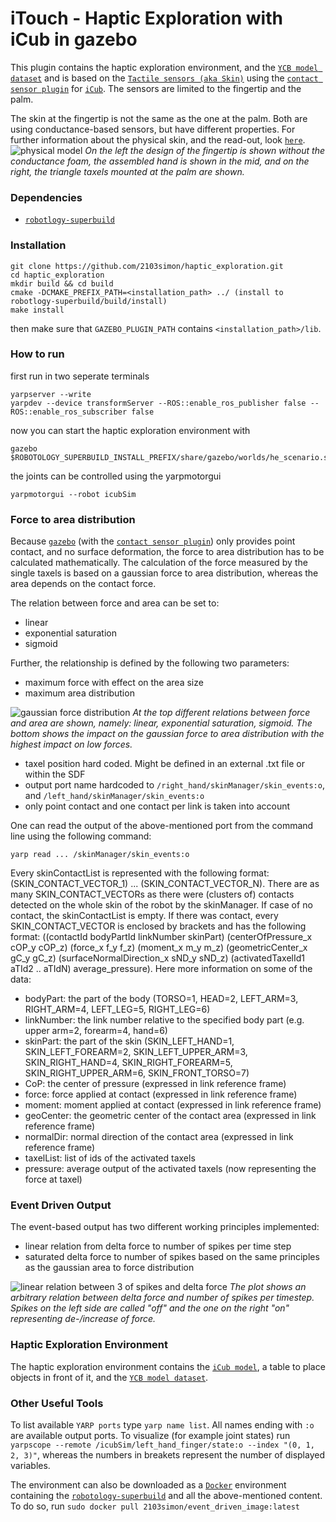 # iTouch - Haptic Exploration with iCub in gazebo

This plugin contains the haptic exploration environment, and the [`YCB model dataset`](https://github.com/sea-bass/ycb-tools) and is based on the [`Tactile sensors (aka Skin)`](http://wiki.icub.org/wiki/Tactile_sensors_(aka_Skin)) using the [`contact sensor plugin`](http://gazebosim.org/tutorials?tut=contact_sensor) for [`iCub`](http://wiki.icub.org/wiki/Main_Page). The sensors are limited to the fingertip and the palm.

The skin at the fingertip is not the same as the one at the palm. Both are using conductance-based sensors, but have different properties. For further information about the physical skin, and the read-out, look [`here`](http://wiki.icub.org/images/c/cd/SkinTutorial.pdf).
![physical model](https://github.com/2103simon/haptic_exploration/blob/master/assets/sensor_physical_old.png)
*On the left the design of the fingertip is shown without the conductance foam, the assembled hand is shown in the mid, and on the right, the triangle taxels mounted at the palm are shown.*

### Dependencies

- [`robotlogy-superbuild`](https://github.com/robotology/robotology-superbuild)

### Installation

```
git clone https://github.com/2103simon/haptic_exploration.git
cd haptic_exploration
mkdir build && cd build
cmake -DCMAKE_PREFIX_PATH=<installation_path> ../ (install to robotlogy-superbuild/build/install)
make install
```

then make sure that `GAZEBO_PLUGIN_PATH` contains `<installation_path>/lib`.

### How to run

first run in two seperate terminals
```
yarpserver --write
yarpdev --device transformServer --ROS::enable_ros_publisher false --ROS::enable_ros_subscriber false
```

now you can start the haptic exploration environment with
```
gazebo $ROBOTOLOGY_SUPERBUILD_INSTALL_PREFIX/share/gazebo/worlds/he_scenario.sdf
```

the joints can be controlled using the yarpmotorgui
```
yarpmotorgui --robot icubSim
```

### Force to area distribution

Because [`gazebo`](http://gazebosim.org/) (with the [`contact sensor plugin`](http://gazebosim.org/tutorials?tut=contact_sensor)) only provides point contact, and no surface deformation, the force to area distribution has to be calculated mathematically. The calculation of the force measured by the single taxels is based on a gaussian force to area distribution, whereas the area depends on the contact force. 

The relation between force and area can be set to:
- linear 
- exponential saturation
- sigmoid

Further, the relationship is defined by the following two parameters:
- maximum force with effect on the area size
- maximum area distribution

![gaussian force distribution](https://github.com/2103simon/haptic_exploration/blob/master/assets/force_to_area_distr.png)
*At the top different relations between force and area are shown, namely: linear, exponential saturation, sigmoid. The bottom shows the impact on the gaussian force to area distribution with the highest impact on low forces.*

- taxel position hard coded. Might be defined in an external .txt file or within the SDF
- output port name hardcoded to `/right_hand/skinManager/skin_events:o`, and `/left_hand/skinManager/skin_events:o`
- only point contact and one contact per link is taken into account

One can read the output of the above-mentioned port from the command line using the following command:

`yarp read ... /skinManager/skin_events:o`

Every skinContactList is represented with the following format: (SKIN_CONTACT_VECTOR_1) ... (SKIN_CONTACT_VECTOR_N). There are as many SKIN_CONTACT_VECTORs as there were (clusters of) contacts detected on the whole skin of the robot by the skinManager. If case of no contact, the skinContactList is empty. If there was contact, every SKIN_CONTACT_VECTOR is enclosed by brackets and has the following format: ((contactId bodyPartId linkNumber skinPart) (centerOfPressure_x cOP_y cOP_z) (force_x f_y f_z) (moment_x m_y m_z) (geometricCenter_x gC_y gC_z) (surfaceNormalDirection_x sND_y sND_z) (activatedTaxelId1 aTId2 .. aTIdN) average_pressure). Here more information on some of the data:
- bodyPart: the part of the body (TORSO=1, HEAD=2, LEFT_ARM=3, RIGHT_ARM=4, LEFT_LEG=5, RIGHT_LEG=6)
- linkNumber: the link number relative to the specified body part (e.g. upper arm=2, forearm=4, hand=6)
- skinPart: the part of the skin (SKIN_LEFT_HAND=1, SKIN_LEFT_FOREARM=2, SKIN_LEFT_UPPER_ARM=3, SKIN_RIGHT_HAND=4, SKIN_RIGHT_FOREARM=5, SKIN_RIGHT_UPPER_ARM=6, SKIN_FRONT_TORSO=7)
- CoP: the center of pressure (expressed in link reference frame)
- force: force applied at contact (expressed in link reference frame)
- moment: moment applied at contact (expressed in link reference frame)
- geoCenter: the geometric center of the contact area (expressed in link reference frame)
- normalDir: normal direction of the contact area (expressed in link reference frame)
- taxelList: list of ids of the activated taxels
- pressure: average output of the activated taxels (now representing the force at taxel)


### Event Driven Output

The event-based output has two different working principles implemented: 
- linear relation from delta force to number of spikes per time step
- saturated delta force to number of spikes based on the same principles as the gaussian area to force distribution

![linear relation between 3 of spikes and delta force](https://github.com/2103simon/haptic_exploration/blob/master/assets/spikes_lin.png)
*The plot shows an arbitrary relation between delta force and number of spikes per timestep. Spikes on the left side are called "off" and the one on the right "on" representing de-/increase of force.*


### Haptic Exploration Environment

The haptic exploration environment contains the [`iCub model`](https://github.com/robotology/icub-models), a table to place objects in front of it, and the [`YCB model dataset`](https://github.com/sea-bass/ycb-tools).


### Other Useful Tools

To list available `YARP ports` type `yarp name list`. All names ending with `:o` are available output ports. To visualize (for example joint states) run `yarpscope --remote /icubSim/left_hand_finger/state:o --index "(0, 1, 2, 3)"`, whereas the numbers in breakets represent the number of displayed variables.

The environment can also be downloaded as a [`Docker`](https://www.docker.com/) environment containing the [`robotology-superbuild`](https://github.com/robotology/robotology-superbuild) and all the above-mentioned content. To do so, run `sudo docker pull 2103simon/event_driven_image:latest` 
